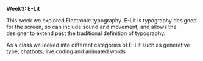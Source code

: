 **Week3: E-Lit**

This week we explored Electronic typography. E-Lit is typography designed for the screen, so can include sound and movement, and allows the designer to extend past the traditional definition of typography.

As a class we looked into different categories of E-Lit such as generetive type, chatbots, live coding and animated words

